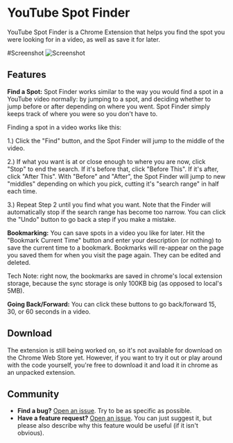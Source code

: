 # YouTube Spot Finder
YouTube Spot Finder is a Chrome Extension that helps you find the spot you were looking for in a video, as well as save it for later.

#Screenshot
![Screenshot](https://raw.githubusercontent.com/dahopkin/YoutubeSpotFinder/master/screenshots/whole-ui.jpg)
## Features
 **Find a Spot:**  Spot Finder works similar to the way you would find a spot in a YouTube video normally: by jumping to a spot, and deciding whether to jump before or after depending on where you went. Spot Finder simply keeps track of where you were so you don't have to.
 
Finding a spot in a video works like this:

1.) Click the "Find" button, and the Spot Finder will jump to the middle of the video.

2.) If what you want is at or close enough to where you are now, click "Stop" to end the search. 
If it's before that, click "Before This". 
If it's after, click "After This". 
With "Before" and "After", the Spot Finder will jump to new "middles" depending on which you pick, cutting it's "search range" in half each time. 

3.) Repeat Step 2 until you find what you want. Note that the Finder will automatically stop if the search range has become too narrow. You can click the "Undo" button to go back a step if you make a mistake.


 **Bookmarking:** You can save spots in a video you like for later. Hit the "Bookmark Current Time" button and enter your description (or nothing) to save the current time to a bookmark. Bookmarks will re-appear on the page you saved them for when you visit the page again. They can be edited and deleted. 

 Tech Note: right now, the bookmarks are saved in chrome's local extension storage, because the sync storage is only 100KB big (as opposed to local's 5MB).

 **Going Back/Forward:** You can click these buttons to go back/forward 15, 30, or 60 seconds in a video. 
 
## Download
The extension is still being worked on, so it's not available for download on the Chrome Web Store yet. However, if you want to try it out or play around with the code yourself, you're free to download it and load it in chrome as an unpacked extension.

## Community
- **Find a bug?** [Open an issue](https://github.com/dahopkin/YoutubeJumpTo/issues). Try to be as specific as possible.
- **Have a feature request?** [Open an issue](https://github.com/dahopkin/YoutubeJumpTo/issues). You can just suggest it, but please also describe why this feature would be useful (if it isn't obvious).